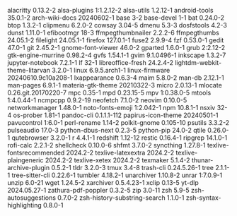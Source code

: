 alacritty 0.13.2-2
alsa-plugins 1:1.2.12-2
alsa-utils 1.2.12-1
android-tools 35.0.1-2
arch-wiki-docs 20240602-1
base 3-2
base-devel 1-1
bat 0.24.0-2
btop 1.3.2-1
clipmenu 6.2.0-2
cowsay 3.04-5
dmenu 5.3-3
dosfstools 4.2-3
dunst 1.11.0-1
efibootmgr 18-3
ffmpegthumbnailer 2.2.2-6
ffmpegthumbs 24.05.1-2
filelight 24.05.1-1
firefox 127.0.1-1
fuse2 2.9.9-4
fzf 0.53.0-1
gedit 47.0-1
git 2.45.2-1
gnome-font-viewer 46.0-2
gparted 1.6.0-1
grub 2:2.12-2
gtk-engine-murrine 0.98.2-4
gvfs 1.54.1-1
gvim 9.1.0496-1
inkscape 1.3.2-7
jupyter-notebook 7.2.1-1
lf 32-1
libreoffice-fresh 24.2.4-2
lightdm-webkit-theme-litarvan 3.2.0-1
linux 6.9.5.arch1-1
linux-firmware 20240610.9c10a208-1
lxappearance 0.6.3-4
maim 5.8.0-2
man-db 2.12.1-1
man-pages 6.9.1-1
materia-gtk-theme 20210322-3
micro 2.0.13-1
mlocate 0.26.git.20170220-7
mpc 0.35-1
mpd 0.23.15-5
mpv 1:0.38.0-5
mtools 1:4.0.44-1
ncmpcpp 0.9.2-19
neofetch 7.1.0-2
neovim 0.10.0-5
networkmanager 1.48.0-1
noto-fonts-emoji 1:2.042-1
npm 10.8.1-1
nsxiv 32-4
os-prober 1.81-1
pandoc-cli 0.1.1.1-112
papirus-icon-theme 20240501-1
pavucontrol 1:6.0-1
perl-rename 1.14-2
polkit-gnome 0.105-10
psutils 3.3.2-2
pulseaudio 17.0-3
python-dbus-next 0.2.3-5
python-pip 24.0-2
qtile 0.26.0-1
qutebrowser 3.2.0-1
r 4.4.1-1
redshift 1.12-12
restic 0.16.4-1
ripgrep 14.1.0-1
rofi-calc 2.2.1-2
shellcheck 0.10.0-6
shfmt 3.7.0-2
syncthing 1.27.8-1
texlive-fontsrecommended 2024.2-2
texlive-latexextra 2024.2-2
texlive-plaingeneric 2024.2-2
texlive-xetex 2024.2-2
texmaker 5.1.4-2
thunar-archive-plugin 0.5.2-1
tldr 3.2.0-3
tmux 3.4-8
trash-cli 0.24.5.26-1
tree 2.1.1-1
tree-sitter-cli 0.22.6-1
tumbler 4.18.2-1
unarchiver 1.10.8-2
unrar 1:7.0.9-1
unzip 6.0-21
wget 1.24.5-2
xarchiver 0.5.4.23-1
xclip 0.13-5
yt-dlp 2024.05.27-1
zathura-pdf-poppler 0.3.2-5
zip 3.0-11
zsh 5.9-5
zsh-autosuggestions 0.7.0-2
zsh-history-substring-search 1.1.0-1
zsh-syntax-highlighting 0.8.0-1
